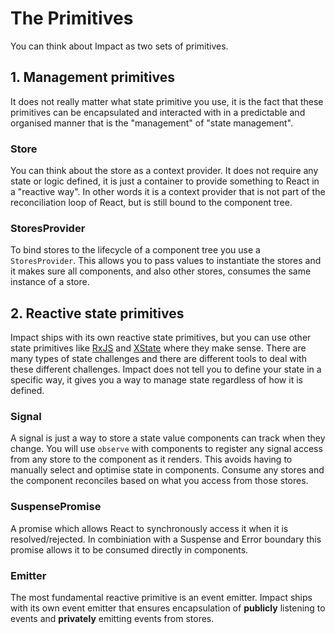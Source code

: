 # The Primitives

You can think about Impact as two sets of primitives.

## 1. Management primitives

It does not really matter what state primitive you use, it is the fact that these primitives can be encapsulated and interacted with in a predictable and organised manner that is the "management" of "state management".

### Store

You can think about the store as a context provider. It does not require any state or logic defined, it is just a container to provide something to React in a "reactive way". In other words it is a context provider that is not part of the reconciliation loop of React, but is still bound to the component tree.

### StoresProvider

To bind stores to the lifecycle of a component tree you use a `StoresProvider`. This allows you to pass values to instantiate the stores and it makes sure all components, and also other stores, consumes the same instance of a store.

## 2. Reactive state primitives

Impact ships with its own reactive state primitives, but you can use other state primitives like [RxJS](https://rxjs.dev/guide/overview) and [XState](https://xstate.js.org/) where they make sense. There are many types of state challenges and there are different tools to deal with these different challenges. Impact does not tell you to define your state in a specific way, it gives you a way to manage state regardless of how it is defined.

### Signal

A signal is just a way to store a state value components can track when they change. You will use `observe` with components to register any signal access from any store to the component as it renders. This avoids having to manually select and optimise state in components. Consume any stores and the component reconciles based on what you access from those stores.

### SuspensePromise

A promise which allows React to synchronously access it when it is resolved/rejected. In combiniation with a Suspense and Error boundary this promise allows it to be consumed directly in components.

### Emitter

The most fundamental reactive primitive is an event emitter. Impact ships with its own event emitter that ensures encapsulation of **publicly** listening to events and **privately** emitting events from stores.